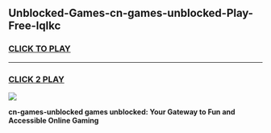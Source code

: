 
## Unblocked-Games-cn-games-unblocked-Play-Free-lqlkc
<h3>
<a href="https://premium76.site?title=cn-games-unblocked&ref=20A">CLICK TO PLAY</a></h3>
<hr>

<h3>
<a href="https://premium76.site?title=cn-games-unblocked&ref=20A">CLICK 2 PLAY</a>
  
</h3>

<a href="https://premium76.site?title=cn-games-unblocked&ref=20A"><img src="https://clearcache.store/games.png"></a>


**cn-games-unblocked games unblocked: Your Gateway to Fun and Accessible Online Gaming**
